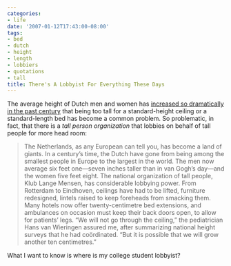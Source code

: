 ```yaml
---
categories:
- life
date: '2007-01-12T17:43:00-08:00'
tags:
- bed
- dutch
- height
- length
- lobbiers
- quotations
- tall
title: There's A Lobbyist For Everything These Days
---
```


The average height of Dutch men and women has [increased so dramatically in the past century](https://www.newyorker.com/fact/content/articles/040405fa_fact?040405fa_fact) that being too tall for a standard-height ceiling or a standard-length bed has become a common problem. So problematic, in fact, that there is a *tall person organization* that lobbies on behalf of tall people for more head room:

>The Netherlands, as any European can tell you, has become a land of giants. In a century’s time, the Dutch have gone from being among the smallest people in Europe to the largest in the world. The men now average six feet one—seven inches taller than in van Gogh’s day—and the women five feet eight. The national organization of tall people, Klub Lange Mensen, has considerable lobbying power. From Rotterdam to Eindhoven, ceilings have had to be lifted, furniture redesigned, lintels raised to keep foreheads from smacking them. Many hotels now offer twenty-centimetre bed extensions, and ambulances on occasion must keep their back doors open, to allow for patients’ legs. “We will not go through the ceiling,” the pediatrician Hans van Wieringen assured me, after summarizing national height surveys that he had coördinated. “But it is possible that we will grow another ten centimetres.”

What I want to know is where is my college student lobbyist?
